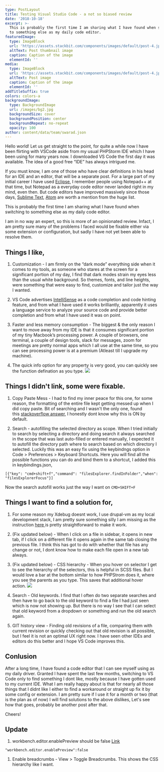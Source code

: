```yaml
---
type: PostLayout
title: Testing Visual Studio Code - a not so biased review
date: '2018-10-18'
excerpt: >-
  This is probably the first time I am sharing what I have found when switching
  to something else as my daily code editor.
featuredImage:
  type: ImageBlock
  url: 'https://assets.stackbit.com/components/images/default/post-4.jpeg'
  altText: Post thumbnail image
  caption: Caption of the image
  elementId: ''
media:
  type: ImageBlock
  url: 'https://assets.stackbit.com/components/images/default/post-4.jpeg'
  altText: Post image
  caption: Caption of the image
  elementId: ''
addTitleSuffix: true
colors: colors-a
backgroundImage:
  type: BackgroundImage
  url: /images/bg2.jpg
  backgroundSize: cover
  backgroundPosition: center
  backgroundRepeat: no-repeat
  opacity: 100
author: content/data/team/swarad.json
---
```

Hello world! Let us get straight to the point, for quite a while now I have been flirting with VSCode aside from my usual PHPStorm IDE which I have been using for many years now. I downloaded VS Code the first day it was available. The idea of a good free “IDE” has always intrigued me.

If you must know, I am one of those who have clear definitions in his head for an IDE and an editor, that will be a separate post. For a large part of my initial career I have used [Eclipse](https://www.eclipse.org/), I remember people using Notepad++ at that time, but Notepad as a everyday code editor never landed right in my mind, even then. But code editors have improved massively since those days, [Sublime Text](https://www.sublimetext.com/), [Atom](https://atom.io/) are worth a mention from the huge list.

This is probably the first time I am sharing what I have found when switching to something else as my daily code editor.

I am in no way an expert, so this is more of an opinionated review. Infact, I am pretty sure many of the problems I faced would be fixable either via some extension or configuration, but sadly I have not yet been able to resolve them.

## Things I like,

1.  Customization - I am firmly on the “dark mode” everything side when it comes to my tools, as someone who stares at the screen for a significant portion of my day, I find that dark modes strain my eyes less than the usual white background. So themes, fonts, and line heights, were something that were easy to find, customize and tailor just the way I wanted.

2.  VS Code advertises [IntelliSense](https://code.visualstudio.com/docs/editor/intellisense) as a code completion and code hinting feature, and from what I have used it works brilliantly, apparently it uses a language service to analyze your source code and provide better completion and from what I have used it was on point.

3.  Faster and less memory consumption - The biggest & the only reason I want to move away from my IDE is that it consumes significant portion of my tiny Macbook’s processing power. A couple of browsers, one terminal, a couple of design tools, slack for messages, zoom for meetings are pretty normal apps which I all use at the same time, so you can see processing power is at a premium (Atleast till I upgrade my machine).

4.  The quick info option for any property is very good, you can quickly see the function defination as you type. ![](https://swarad07.github.io/img/property-info.png)

## Things I didn't link, some were fixable.

1.  Copy Paste Mess - I had to find my inner peace for this one, for some reason, the formatting of the entire file kept getting messed up when I did copy paste. Bit of searching and I wasn't the only one, found this [stackoverflow answer](https://stackoverflow.com/questions/42747498/vs-code-indentation-when-copying-and-pasting-is-messed-up), I honestly dont know why this is ON by default.

2.  Search - autofilling the selected directory as scope. When I tried initially to search by selecting a directory and doing search it always searched in the scope that was last auto-filled or entered manually, I expected it to autofill the directory path where to search based on which directory I selected. Luckily this was an easy fix using the keybindngs option in Code > Preferences > Keyboard Shortcuts. Here you will find all the possible functions you can do and bind them to a shortcut, I added this in keybindings.json,

```
[{"key": "cmd+shift+f","command": "filesExplorer.findInFolder","when": "filesExplorerFocus"}]
```

Now the search autofill works just the way I want on `CMD+SHIFT+F`

## Things I want to find a solution for,

1.  For some reason my Xdebug doesnt work, I use drupal-vm as my local development stack, I am pretty sure something silly I am missing as the instruction [here ](http://docs.drupalvm.com/en/latest/extras/xdebug/)is pretty straightforward to make it work.

2.  (Fix updated below) - When I click on a file in sidebar, it opens in new tab, if I click on a different file it opens again in the same tab closing the previous file. I think this has got to do with whether that file has any change or not, I dont know how to make each file open in a new tab always.

3.  (Fix updated below) - CSS hierarchy - When you hover on selector I get to see the hierarchy of the selectors, this is helpful in SCSS files. But I would love a bar at the bottom similar to how PHPStrom does it, where you see the parents as you type. This saves that additional hover action. ![](https://swarad07.github.io/img/CSS-hierrachy.png)

4.  Search - Old keywords. I find that I often do two separate searches and then have to go back to the old keyword to find a file I had just seen which is now not showing up. But there is no way I see that I can select that old keyword from a dropdown or something and run the old search again.

5.  GIT history view - Finding old revisions of a file, comparing them with current revision or quickly checking out that old revision is all possible, but I feel it is not an optimal UX right now. I have seen other IDEs and editors do this better and I hope VS Code improves this.

## Conlusion

After a long time, I have found a code editor that I can see myself using as my daily driver. Granted I have spent the last few months, switching to VS Code only to find something I dont like, mostly because I have gotten used to my current IDE. What I am really happy about is that for nearly all those things that I didnt like I either to find a workaround or straight up fix it by some config or extension. I am pretty sure if I use it for a month or two (that is the plan as of now) I will find solutions to the above dislikes, Let's see how that goes, probably be another post after that.

Cheers!

## Update

1.  workbench.editor.enablePreview should be false [Link](https://stackoverflow.com/questions/38713405/how-to-config-vscode-to-open-files-always-in-a-new-tab)

```
"workbench.editor.enablePreview":false 
```

1.  Enable breadcrumbs - View > Toggle Breadcrumbs. This shows the CSS hierarchy like I want.


